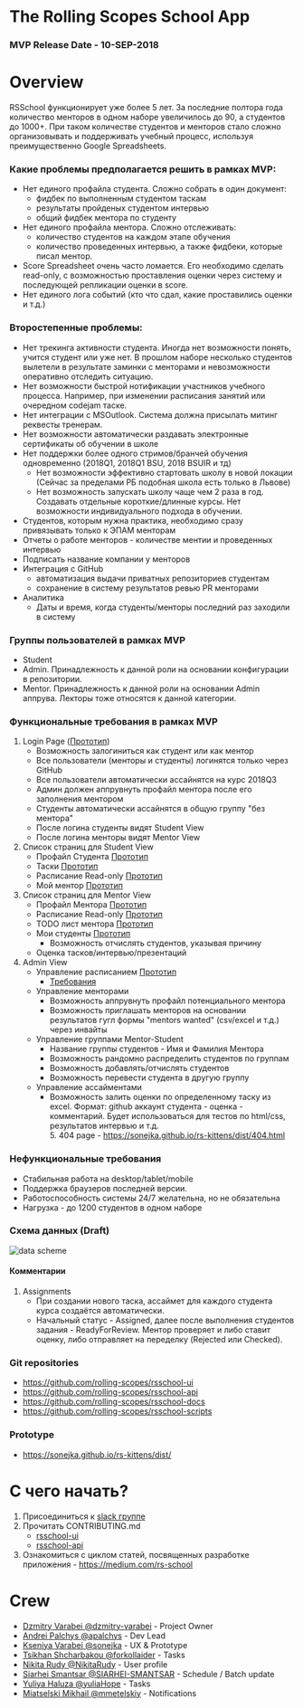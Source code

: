 # The Rolling Scopes School App

### MVP Release Date - 10-SEP-2018

# Overview 
   RSSchool функционирует уже более 5 лет. За последние полтора года количество менторов в одном наборе увеличилось до 90, а студентов до 1000+. При таком количестве студентов и менторов стало сложно организовывать и поддерживать учебный процесс, используя преимущественно Google Spreadsheets.

 ### Какие проблемы предполагается решить в рамках MVP:
   - Нет единого профайла студента. Сложно собрать в один документ: 
       - фидбек по выполненным студентом таскам
       - результаты пройденых студентом интервью 
       - общий фидбек ментора по студенту 
   - Нет единого профайла ментора. Сложно отслеживать:
       - количество студентов на каждом этапе обучения
       - количество проведенных интервью, а также фидбеки, которые писал ментор.
   - Score Spreadsheet очень часто ломается. Его необходимо сделать read-only, с возможностью проставления оценки через систему и последующей репликации оценки в score.
   - Нет единого лога событий (кто что сдал, какие проставились оценки и т.д.)
   
 ### Второстепенные проблемы:   
   - Нет трекинга активности студента. Иногда нет возможности понять, учится студент или уже нет. В прошлом наборе несколько студентов вылетели в результате заминки с менторами и невозможности оперативно отследить ситуацию. 
   - Нет возможности быстрой нотификации участников учебного процесса. Например, при изменении расписания занятий или очередном codejam таске. 
   - Нет интеграции с MSOutlook. Система должна присылать митинг реквесты тренерам. 
   - Нет возможности автоматически раздавать электронные сертификаты об обучении в школе
   - Нет поддержки более одного стримов/бранчей обучения одновременно (2018Q1, 2018Q1 BSU, 2018 BSUIR и тд)
      - Нет возможности эффективно стартовать школу в новой локации (Сейчас за пределами РБ подобная школа есть только в Львове)
      - Нет возможность запускать школу чаще чем 2 раза в год. Создавать отдельные короткие/длинные курсы. Нет возможности индивидуального подхода в обучении.
   - Студентов, которым нужна практика, необходимо сразу привязывать только к ЭПАМ менторам
   - Отчеты о работе менторов - количестве ментии и проведенных интервью
   - Подписать название компании у менторов 
   - Интеграция с GitHub
      - автоматизация выдачи приватных репозиториев cтудентам
      - сохранение в систему результатов ревью PR менторами 
   - Аналитика
      -  Даты и время, когда студенты/менторы последний раз заходили в систему
      
### Группы пользователей в рамках MVP
 - Student
 - Admin. Принадлежность к данной роли на основании конфигурации в репозитории.
 - Mentor. Принадлежность к данной роли на основании Admin аппрува. Лекторы тоже относятся к данной категории. 
      
### Функциональные требования в рамках MVP
   1. Login Page ([Прототип](https://sonejka.github.io/rs-kittens/dist/login.html))
      - Возможность залогиниться как студент или как ментор
      - Все пользователи (менторы и студенты) логинятся только через GitHub
      - Все пользователи автоматически ассайнятся на курс 2018Q3
      - Админ должен аппрувнуть профайл ментора после его заполнения ментором
      - Студенты автоматически ассайнятся в общую группу "без ментора"
      - После логина студенты видят Student View
      - После логина менторы видят Mentor View
   2. Список страниц для Student View
         - Профайл Студента [Прототип](https://sonejka.github.io/rs-kittens/dist/student-profile.html)
         - Таски [Прототип](https://sonejka.github.io/rs-kittens/dist/student-tasks.html)
         - Расписание Read-only [Прототип](https://sonejka.github.io/rs-kittens/dist/schedule.html)
         - Мой ментор [Прототип](https://sonejka.github.io/rs-kittens/dist/student-mentor.html)
   3. Список страниц для Mentor View
         - Профайл Ментора [Прототип](https://sonejka.github.io/rs-kittens/dist/mentor-profile.html)
         - Расписание Read-only [Прототип](https://sonejka.github.io/rs-kittens/dist/schedule.html)
         - TODO лист ментора [Прототип](https://sonejka.github.io/rs-kittens/dist/mentor-todo-list.html)
         - Мои студенты [Прототип](https://sonejka.github.io/rs-kittens/dist/mentor-students.html) 
           - Возможность отчислять студентов, указывая причину
         - Оценка тасков/интервью/презентаций
   4. Admin View
      - Управление расписанием [Прототип](https://sonejka.github.io/rs-kittens/dist/admin-schedule.html)
         - [Требования](/use-cases/ui-description-admin-schedule.md)
      - Управление менторами
         - Возможность аппрувнуть профайл потенциального ментора
         - Возможность приглашать менторов на основании результатов гугл формы "mentors wanted" (csv/excel и т.д.) через инвайты
      - Управление группами Mentor-Student
         - Название группы студентов - Имя и Фамилия Ментора
         - Возможность рандомно распределить студентов по группам 
         - Возможность добавлять/отчислять студентов 
         - Возможность перевести студента в другую группу
      - Управление ассайментами
         - Возможность залить оценки по определенному таску из excel. Формат: github аккаунт студента - оценка - комментарий. Будет использоваться для тестов по html/css, результатов интервью и т.д.  
    5. 404 page - https://sonejka.github.io/rs-kittens/dist/404.html
         
   
### Нефункциональные требования
   - Стабильная работа на desktop/tablet/mobile
   - Поддержка браузеров последней версии. 
   - Работоспособность системы 24/7 желательна, но не обязательна
   - Нагрузка - до 1200 студентов в одном наборе
   
### Схема данных (Draft)
![data scheme](http://varabei.com/public/RSSchoolApp.png)

#### Комментарии
1. Assignments
   - При создании нового таска, ассаймет для каждого студента курса создаётся автоматически. 
   - Начальный статус - Assigned, далее после выполнения студентов задания - ReadyForReview. Ментор проверяет и либо ставит оценку, либо отправляет на переделку (Rejected или Сhecked).

### Git repositories
- https://github.com/rolling-scopes/rsschool-ui
- https://github.com/rolling-scopes/rsschool-api
- https://github.com/rolling-scopes/rsschool-docs
- https://github.com/rolling-scopes/rsschool-scripts
   
### Prototype
  - https://sonejka.github.io/rs-kittens/dist/
  
# C чего начать?
1. Присоединиться к [slack группе](https://join.slack.com/t/rsschool-app/shared_invite/enQtNDEyOTUyOTUyOTY1LWNhMTUwNjk5ZWY1ODYyMDE4ZDVhM2RhZGU2MDU2MGU1ZTczZjgyZjNiYTgyYzExYTY3MDc5ZWM0Y2NlMzcxZTg)
2. Прочитать CONTRIBUTING.md 
    - [rsschool-ui](https://github.com/rolling-scopes/rsschool-ui/blob/master/CONTRIBUTING.md)
    - [rsschool-api](https://github.com/rolling-scopes/rsschool-api/blob/master/CONTRIBUTING.md)
3. Ознакомиться с циклом статей, посвященных разработке приложения - https://medium.com/rs-school

# Crew
  - [Dzmitry Varabei @dzmitry-varabei](https://github.com/dzmitry-varabei/) - Project Owner
  - [Andrei Palchys @apalchys](https://github.com/apalchys) - Dev Lead
  - [Kseniya Varabei @sonejka](https://github.com/sonejka) - UX & Prototype
  - [Tsikhan Shcharbakou @forkollaider](https://github.com/forkollaider) - Tasks  
  - [Nikita Rudy @NikitaRudy](https://github.com/NikitaRudy) -  User profile
  - [Siarhei Smantsar @SIARHEI-SMANTSAR](https://github.com/SIARHEI-SMANTSAR) - Schedule / Batch update
  - [Yuliya Haluza @yuliaHope](https://github.com/yuliaHope) - Tasks
  - [Miatselski Mikhail @mmetelskiy](https://github.com/mmetelskiy) - Notifications 


 
